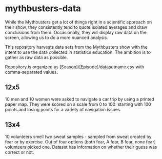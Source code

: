 # mythbusters-data

While the Mythbusters get a lot of things right in a scientific approach on their show, they consistently tend to quote isolated averages and draw conclusions from them. Occasionally, they will display raw data on the screen, allowing us to do a more nuanced analysis.

This repository harvests data sets from the Mythbusters show with the intent to use the data collected in statistics education. The ambition is to gather as raw data as possible.

Repository is organized as [Season]/[Episode]/datasetname.csv with comma-separated values.

## 12x5

10 men and 10 women were asked to navigate a car trip by using a printed paper map. They were scored on a scale from 0 to 100: starting with 100 points and losing points for a variety of navigation issues.

## 13x4

10 volunteers smell two sweat samples - sampled from sweat created by fear or by exercise. Out of four options (both fear, A fear, B fear, none fear) volunteers picked one. Dataset has information on whether their guess was correct or not.


